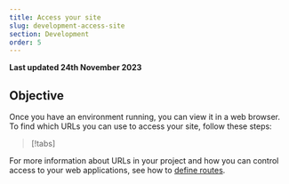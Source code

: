 ```yaml
---
title: Access your site
slug: development-access-site
section: Development
order: 5
---
```


**Last updated 24th November 2023**



## Objective  

Once you have an environment running, you can view it in a web browser. 
To find which URLs you can use to access your site, follow these steps:

> [!tabs]      

For more information about URLs in your project and how you can control access to your web applications, 
see how to [define routes](../define-routes/).


